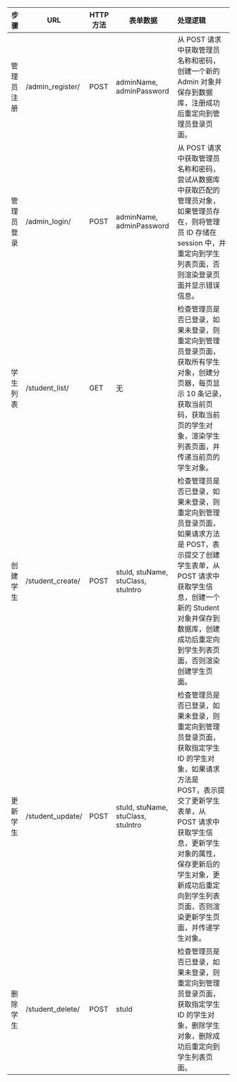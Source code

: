 | 步骤    | URL              | HTTP 方法                         | 表单数据                               | 处理逻辑                                                                                                                                             |
| ----- | ---------------- | ------------------------------- | ---------------------------------- |:------------------------------------------------------------------------------------------------------------------------------------------------ |
| 管理员注册 | /admin_register/ | POST                            | adminName, adminPassword           | 从 POST 请求中获取管理员名称和密码，创建一个新的 Admin 对象并保存到数据库，注册成功后重定向到管理员登录页面。                                                                                    |
| 管理员登录 | /admin_login/    | POST                            | adminName, adminPassword           | 从 POST 请求中获取管理员名称和密码，尝试从数据库中获取匹配的管理员对象，如果管理员存在，则将管理员 ID 存储在 session 中，并重定向到学生列表页面，否则渲染登录页面并显示错误信息。                                               |
| 学生列表  | /student_list/   | GET | 无                                  | 检查管理员是否已登录，如果未登录，则重定向到管理员登录页面，获取所有学生对象，创建分页器，每页显示 10 条记录，获取当前页码，获取当前页的学生对象，渲染学生列表页面，并传递当前页的学生对象。                                                 |
| 创建学生  | /student_create/ | POST                            | stuId, stuName, stuClass, stuIntro | 检查管理员是否已登录，如果未登录，则重定向到管理员登录页面，如果请求方法是 POST，表示提交了创建学生表单，从 POST 请求中获取学生信息，创建一个新的 Student 对象并保存到数据库，创建成功后重定向到学生列表页面，否则渲染创建学生页面。                     |
| 更新学生  | /student_update/ | POST                            | stuId, stuName, stuClass, stuIntro | 检查管理员是否已登录，如果未登录，则重定向到管理员登录页面，获取指定学生 ID 的学生对象，如果请求方法是 POST，表示提交了更新学生表单，从 POST 请求中获取学生信息，更新学生对象的属性，保存更新后的学生对象，更新成功后重定向到学生列表页面，否则渲染更新学生页面，并传递学生对象。 |
| 删除学生  | /student_delete/ | POST                            | stuId                              | 检查管理员是否已登录，如果未登录，则重定向到管理员登录页面，获取指定学生 ID 的学生对象，删除学生对象，删除成功后重定向到学生列表页面。                                                                            |


